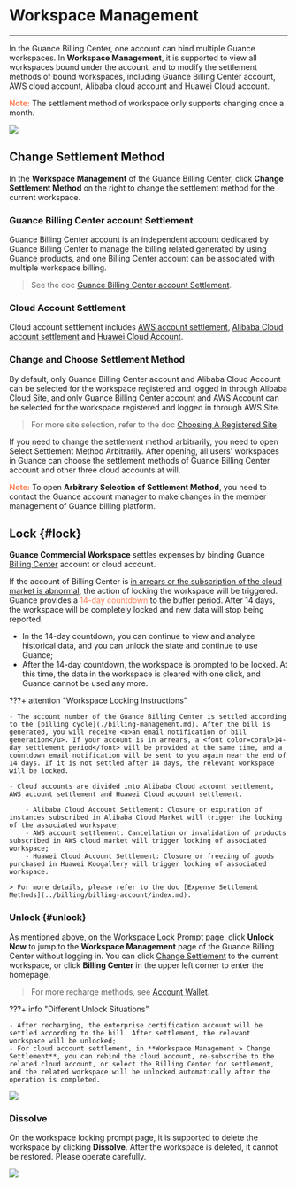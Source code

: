 # Workspace Management
---
<!--
Workspace is the basic operation unit of Guance SAAS products, and users can join one or more workspaces by creating/inviting. In a workspace, users can use the basic functions provided by Guance, such as scene data insight, event management, metric management, infrastructure monitoring, log monitoring, APM, RUM, synthetic tests, security check, monitoring, workspace management, etc.
-->

In the Guance Billing Center, one account can bind multiple Guance workspaces. In **Workspace Management**, it is supported to view all workspaces bound under the account, and to modify the settlement methods of bound workspaces, including Guance Billing Center account, AWS cloud account, Alibaba cloud account and Huawei Cloud account.

<font color=coral>**Note:**</font> The settlement method of workspace only supports changing once a month.

![](../img/15.aws_3.png)

## Change Settlement Method

In the **Workspace Management** of the Guance Billing Center, click **Change Settlement Method** on the right to change the settlement method for the current workspace.

<!--
![](../img/10.account_11.png)
-->

### Guance Billing Center account Settlement

Guance Billing Center account is an independent account dedicated by Guance Billing Center to manage the billing related generated by using Guance products, and one Billing Center account can be associated with multiple workspace billing. 

> See the doc [Guance Billing Center account Settlement](../../billing/billing-account/enterprise-account.md).


### Cloud Account Settlement

Cloud account settlement includes [AWS account settlement](../../billing/billing-account/aws-account.md), [Alibaba Cloud account settlement](../../billing/billing-account/aliyun-account.md) and [Huawei Cloud Account](../billing-account/huaweicloud-account.md).


### Change and Choose Settlement Method

By default, only Guance Billing Center account and Alibaba Cloud Account can be selected for the workspace registered and logged in through Alibaba Cloud Site, and only Guance Billing Center account and AWS Account can be selected for the workspace registered and logged in through AWS Site. 

> For more site selection, refer to the doc [Choosing A Registered Site](../../getting-started/necessary-for-beginners/select-site.md).

If you need to change the settlement method arbitrarily, you need to open Select Settlement Method Arbitrarily. After opening, all users' workspaces in Guance can choose the settlement methods of Guance Billing Center account and other three cloud accounts at will.

<font color=coral>**Note:**</font> To open **Arbitrary Selection of Settlement Method**, you need to contact the Guance account manager to make changes in the member management of Guance billing platform.

## Lock {#lock}

**Guance Commercial Workspace** settles expenses by binding Guance [Billing Center](../billing/cost-center/index.md) account or cloud account. 

If the account of Billing Center is <u>in arrears or the subscription of the cloud market is abnormal</u>, the action of locking the workspace will be triggered. Guance provides a <font color=coral>14-day countdown</font> to the buffer period. After 14 days, the workspace will be completely locked and new data will stop being reported.

- In the 14-day countdown, you can continue to view and analyze historical data, and you can unlock the state and continue to use Guance;
- After the 14-day countdown, the workspace is prompted to be locked. At this time, the data in the workspace is cleared with one click, and Guance cannot be used any more.


???+ attention "Workspace Locking Instructions"

    - The account number of the Guance Billing Center is settled according to the [billing cycle](./billing-management.md). After the bill is generated, you will receive <u>an email notification of bill generation</u>. If your account is in arrears, a <font color=coral>14-day settlement period</font> will be provided at the same time, and a countdown email notification will be sent to you again near the end of 14 days. If it is not settled after 14 days, the relevant workspace will be locked.        

    - Cloud accounts are divided into Alibaba Cloud account settlement, AWS account settlement and Huawei Cloud account settlement. 

        - Alibaba Cloud Account Settlement: Closure or expiration of instances subscribed in Alibaba Cloud Market will trigger the locking of the associated workspace;
        - AWS account settlement: Cancellation or invalidation of products subscribed in AWS cloud market will trigger locking of associated workspace;
        - Huawei Cloud Account Settlement: Closure or freezing of goods purchased in Huawei Koogallery will trigger locking of associated workspace.

    > For more details, please refer to the doc [Expense Settlement Methods](../billing/billing-account/index.md).


### Unlock {#unlock}

As mentioned above, on the Workspace Lock Prompt page, click **Unlock Now** to jump to the **Workspace Management** page of the Guance Billing Center without logging in. You can click [Change Settlement](../billing-account/index.md) to the current workspace, or click **Billing Center** in the upper left corner to enter the homepage.

> For more recharge methods, see [Account Wallet](../cost-center/account-wallet/index.md).

???+ info "Different Unlock Situations"

    - After recharging, the enterprise certification account will be settled according to the bill. After settlement, the relevant workspace will be unlocked;  
    - For cloud account settlement, in **Workspace Management > Change Settlement**, you can rebind the cloud account, re-subscribe to the related cloud account, or select the Billing Center for settlement, and the related workspace will be unlocked automatically after the operation is completed.

![](../img/unclock.png)


### Dissolve

On the workspace locking prompt page, it is supported to delete the workspace by clicking **Dissolve**. After the workspace is deleted, it cannot be restored. Please operate carefully.

![](../img/dissolve.png)